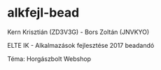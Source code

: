# alkfejl-bead

Kern Krisztián (ZD3V3G) - Bors Zoltán (JNVKYO)

ELTE IK - Alkalmazások fejlesztése 2017 beadandó

Téma: Horgászbolt Webshop

